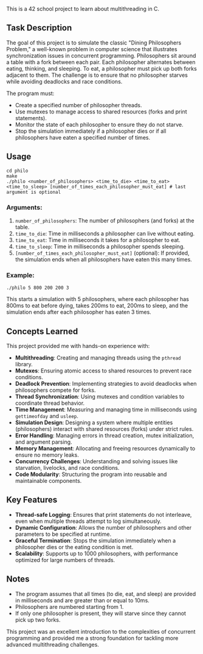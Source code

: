 This is a 42 school project to learn about multithreading in C.

## Task Description

The goal of this project is to simulate the classic "Dining Philosophers Problem," a well-known problem in computer science that illustrates synchronization issues in concurrent programming. Philosophers sit around a table with a fork between each pair. Each philosopher alternates between eating, thinking, and sleeping. To eat, a philosopher must pick up both forks adjacent to them. The challenge is to ensure that no philosopher starves while avoiding deadlocks and race conditions.

The program must:
- Create a specified number of philosopher threads.
- Use mutexes to manage access to shared resources (forks and print statements).
- Monitor the state of each philosopher to ensure they do not starve.
- Stop the simulation immediately if a philosopher dies or if all philosophers have eaten a specified number of times.

## Usage

```
cd philo
make
./philo <number_of_philosophers> <time_to_die> <time_to_eat> <time_to_sleep> [number_of_times_each_philosopher_must_eat] # last argument is optional
```

### Arguments:
1. `number_of_philosophers`: The number of philosophers (and forks) at the table.
2. `time_to_die`: Time in milliseconds a philosopher can live without eating.
3. `time_to_eat`: Time in milliseconds it takes for a philosopher to eat.
4. `time_to_sleep`: Time in milliseconds a philosopher spends sleeping.
5. `[number_of_times_each_philosopher_must_eat]` (optional): If provided, the simulation ends when all philosophers have eaten this many times.

### Example:
```
./philo 5 800 200 200 3
```
This starts a simulation with 5 philosophers, where each philosopher has 800ms to eat before dying, takes 200ms to eat, 200ms to sleep, and the simulation ends after each philosopher has eaten 3 times.

## Concepts Learned

This project provided me with hands-on experience with:
- **Multithreading**: Creating and managing threads using the `pthread` library.
- **Mutexes**: Ensuring atomic access to shared resources to prevent race conditions.
- **Deadlock Prevention**: Implementing strategies to avoid deadlocks when philosophers compete for forks.
- **Thread Synchronization**: Using mutexes and condition variables to coordinate thread behavior.
- **Time Management**: Measuring and managing time in milliseconds using `gettimeofday` and `usleep`.
- **Simulation Design**: Designing a system where multiple entities (philosophers) interact with shared resources (forks) under strict rules.
- **Error Handling**: Managing errors in thread creation, mutex initialization, and argument parsing.
- **Memory Management**: Allocating and freeing resources dynamically to ensure no memory leaks.
- **Concurrency Challenges**: Understanding and solving issues like starvation, livelocks, and race conditions.
- **Code Modularity**: Structuring the program into reusable and maintainable components.

## Key Features

- **Thread-safe Logging**: Ensures that print statements do not interleave, even when multiple threads attempt to log simultaneously.
- **Dynamic Configuration**: Allows the number of philosophers and other parameters to be specified at runtime.
- **Graceful Termination**: Stops the simulation immediately when a philosopher dies or the eating condition is met.
- **Scalability**: Supports up to 1000 philosophers, with performance optimized for large numbers of threads.

## Notes

- The program assumes that all times (to die, eat, and sleep) are provided in milliseconds and are greater than or equal to 10ms.
- Philosophers are numbered starting from 1.
- If only one philosopher is present, they will starve since they cannot pick up two forks.

This project was an excellent introduction to the complexities of concurrent programming and provided me a strong foundation for tackling more advanced multithreading challenges.

